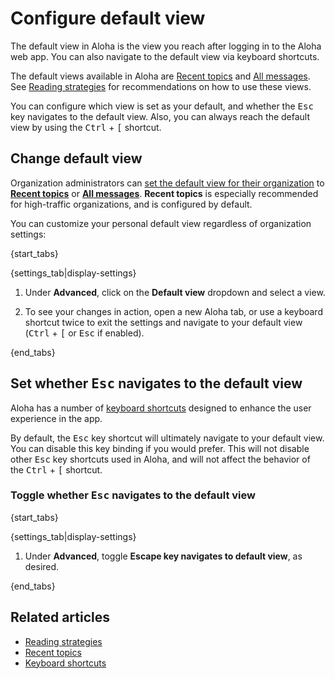 # Configure default view

The default view in Aloha is the view you reach after logging in
to the Aloha web app. You can also navigate to the default view via
keyboard shortcuts.

The default views available in Aloha are
[Recent topics](/help/recent-topics) and
[All messages](/help/reading-strategies#all-messages). See
[Reading strategies](/help/reading-strategies) for recommendations
on how to use these views.

You can configure which view is set as your default, and whether
the <kbd>Esc</kbd> key navigates to the default view. Also, you can
always reach the default view by using the <kbd>Ctrl</kbd> + <kbd>[</kbd>
shortcut.

## Change default view

Organization administrators can [set the default view for their
organization](/help/configure-default-new-user-settings) to
[**Recent topics**](/help/recent-topics) or
[**All messages**](/help/reading-strategies#all-messages).
**Recent topics** is especially recommended for high-traffic
organizations, and is configured by default.

You can customize your personal default view regardless of
organization settings:

{start_tabs}

{settings_tab|display-settings}

1. Under **Advanced**, click on the **Default view** dropdown
   and select a view.

1. To see your changes in action, open a new Aloha tab, or use a keyboard
   shortcut twice to exit the settings and navigate to your default view
   (<kbd>Ctrl</kbd> + <kbd>[</kbd> or <kbd>Esc</kbd> if enabled).

[configure-esc]: /help/configure-default-view#set-whether-esc-navigates-to-the-default-view

{end_tabs}

## Set whether <kbd>Esc</kbd> navigates to the default view

Aloha has a number of [keyboard shortcuts](/help/keyboard-shortcuts)
designed to enhance the user experience in the app.

By default, the <kbd>Esc</kbd> key shortcut will ultimately navigate to
your default view. You can disable this key binding if you would prefer.
This will not disable other <kbd>Esc</kbd> key shortcuts used in Aloha,
and will not affect the behavior of the <kbd>Ctrl</kbd> + <kbd>[</kbd>
shortcut.

### Toggle whether <kbd>Esc</kbd> navigates to the default view

{start_tabs}

{settings_tab|display-settings}

1. Under **Advanced**, toggle **Escape key navigates to
   default view**, as desired.

{end_tabs}

## Related articles

* [Reading strategies](/help/reading-strategies)
* [Recent topics](/help/recent-topics)
* [Keyboard shortcuts](/help/keyboard-shortcuts)
